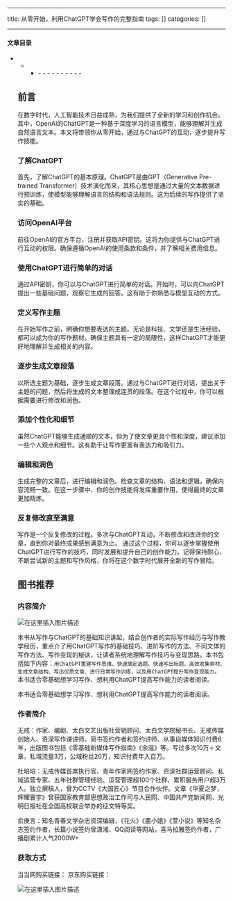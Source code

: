 
--- 
title:  从零开始，利用ChatGPT学会写作的完整指南 
tags: []
categories: [] 

---


#### 文章目录
- - <ul><li>- - - - - - - - - - 


## 前言

在数字时代，人工智能技术日益成熟，为我们提供了全新的学习和创作机会。其中，OpenAI的ChatGPT是一种基于深度学习的语言模型，能够理解并生成自然语言文本。本文将带领你从零开始，通过与ChatGPT的互动，逐步提升写作技能。

### 了解ChatGPT

首先，了解ChatGPT的基本原理。ChatGPT是由GPT（Generative Pre-trained Transformer）技术演化而来，其核心思想是通过大量的文本数据进行预训练，使模型能够理解语言的结构和语法规则。这为后续的写作提供了坚实的基础。

### 访问OpenAI平台

前往OpenAI的官方平台，注册并获取API密钥。这将为你提供与ChatGPT进行互动的权限。确保遵循OpenAI的使用条款和条件，并了解相关费用信息。

### 使用ChatGPT进行简单的对话

通过API密钥，你可以与ChatGPT进行简单的对话。开始时，可以向ChatGPT提出一些基础问题，观察它生成的回答。这有助于你熟悉与模型互动的方式。

### 定义写作主题

在开始写作之前，明确你想要表达的主题。无论是科技、文学还是生活经验，都可以成为你的写作题材。确保主题具有一定的局限性，这样ChatGPT才能更好地理解并生成相关的内容。

### 逐步生成文章段落

以所选主题为基础，逐步生成文章段落。通过与ChatGPT进行对话，提出关于主题的问题，然后将生成的文本整理成连贯的段落。在这个过程中，你可以根据需要进行修改和润色。

### 添加个性化和细节

虽然ChatGPT能够生成通顺的文本，但为了使文章更具个性和深度，建议添加一些个人观点和细节。这有助于让写作更富有表达力和吸引力。

### 编辑和润色

生成完整的文章后，进行编辑和润色。检查文章的结构、语法和逻辑，确保内容流畅一致。在这一步骤中，你的创作技能将发挥重要作用，使得最终的文章更加精炼。

### 反复修改直至满意

写作是一个反复修改的过程。多次与ChatGPT互动，不断修改和改进你的文章，直到你对最终成果感到满意为止。 通过这个过程，你可以逐步掌握使用ChatGPT进行写作的技巧，同时发展和提升自己的创作能力。记得保持耐心，不断尝试新的主题和写作风格，你将在这个数字时代展开全新的写作冒险。

## 图书推荐

### 内容简介

<img src="https://img-blog.csdnimg.cn/direct/56b9ac47f0cf4e9d82b6206cbc0aaeee.jpeg#pic_center" alt="在这里插入图片描述">

本书从写作与ChatGPT的基础知识讲起，结合创作者的实际写作经历与写作教学经历，重点介了用ChatGPT写作的基础技巧、进阶写作的方法、不同文体的写作方法、写作变现的秘诀，让读者系统地理解写作技巧与变现思路。本书包括如下内容：`用ChatGPT重建写作思维、快速摘定选题、快速写出标题、高效收集索材、生成文章结构、写出优质文章、进行日常写作训练，以及用ChatGPT提升写作变现能力。`本书适合零基础想学习写作、想利用ChatGPT提高写作能力的读者阅读。

本书适合零基础想学习写作、想利用ChatGPT提高写作能力的读者阅读。

### 作者简介

>  
 无戒：作家、编剧、太白文艺出版社营销顾问、太白文学院秘书长、无戒传媒创始人、资深写作课讲师、简书签约作者和签约讲师、从事自媒体知识付费6年，出版图书包括《零基础新媒体写作指南》《余温》等。写过多次10万＋文章，私域流量3万，公域粉丝20万，知识付费年入百万。 


>  
 杜培培：无戒传媒首席执行官、青年作家网签约作家、资深社群运营顾问、私域运营专家、五年社群管理经验、运营管理超100个社群、累积服务用户超3万人。独立撰稿人，曾为CCTV《大国匠心》节目合作伙伴。文章《华夏之梦，辉耀寰宇》曾获国家教育部思想政治工作司与人民网、中国共产党新闻网、光明日报社在全国高校联合举办的征文特等奖。 


>  
 俞庚言：知名青春文学杂志资深编辑，《花火》《鹿小姐》《萱小说》等知名杂志签约作者，长篇小说签约曾潇湘、QQ阅读等网站，喜马拉雅签约作者，广播剧累计人气2000W+ 


### 获取方式

>  
 当当网购买链接： 京东购买链接： 


<img src="https://img-blog.csdnimg.cn/direct/7d0e04b1317d46ffaae90b021b260018.jpeg#pic_center" alt="在这里插入图片描述">
